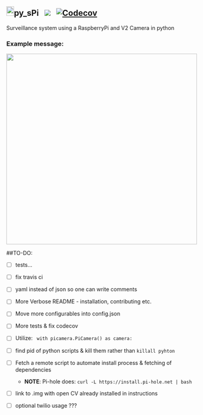 <h2><img src="https://upload.wikimedia.org/wikipedia/en/thumb/c/cb/Raspberry_Pi_Logo.svg/810px-Raspberry_Pi_Logo.svg.png" height="25px" width="20px" />py_sPi  &nbsp; <a href="https://travis-ci.org/scottx611x/py_sPi"><img src="https://api.travis-ci.org/scottx611x/py_sPi.svg"/></a> &nbsp; <a href="https://codecov.io/gh/scottx611x/py_sPi">
  <img src="https://codecov.io/gh/scottx611x/py_sPi/branch/master/graph/badge.svg" alt="Codecov" />
</a></h2> 

Surveillance system using a RaspberryPi and V2 Camera in python

<h3>Example message:</h3>

<img src="https://cloud.githubusercontent.com/assets/5629547/18835625/01c33b24-83ca-11e6-893d-be401a0e6ec9.jpg" height="500px" />

##TO-DO:
- [ ] tests...
- [ ] fix travis ci
- [ ] yaml instead of json so one can write comments
- [ ] More Verbose README - installation, contributing etc.
- [ ] Move more configurables into config.json
- [ ] More tests & fix codecov
- [ ] Utilize: ` with picamera.PiCamera() as camera:`
- [ ] find pid of python scripts & kill them rather than `killall pyhton`
- [ ] Fetch a remote script to automate install process & fetching of dependencies
  - **NOTE**: Pi-hole does: `curl -L https://install.pi-hole.net | bash`
- [ ] link to .img with open CV already installed in instructions
- [ ] optional twilio usage ???



